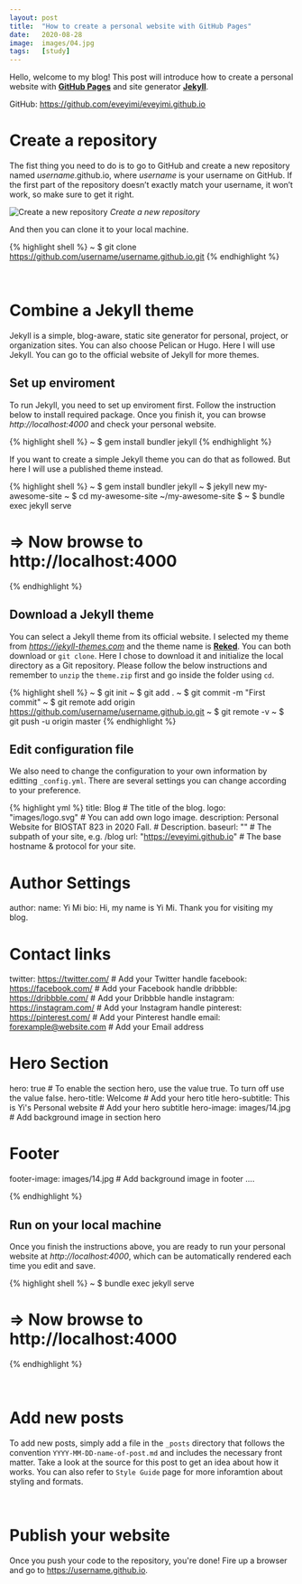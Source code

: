 ```yaml
---
layout: post
title:  "How to create a personal website with GitHub Pages"
date:   2020-08-28
image:  images/04.jpg
tags:   [study]
---
```


Hello, welcome to my blog! This post will introduce how to create a personal website with **[GitHub Pages][GitHub Pages]** and site generator **[Jekyll][Jekyll]**.

GitHub: https://github.com/eveyimi/eveyimi.github.io

# Create a repository
The fist thing you need to do is to go to GitHub and create a new repository named *username*.github.io, where *username* is your username on GitHub. If the first part of the repository doesn’t exactly match your username, it won’t work, so make sure to get it right.

![Create a new repository]({{site.baseurl}}/images/HW1/repo.png)
*Create a new repository*

And then you can clone it to your local machine.

{% highlight shell %}
~ $ git clone https://github.com/username/username.github.io.git
{% endhighlight %}

<br>

# Combine a Jekyll theme
Jekyll is a simple, blog-aware, static site generator for personal, project, or organization sites. You can also choose Pelican or Hugo. Here I will use Jekyll. You can go to the official website of Jekyll for more themes.

## Set up enviroment

To run Jekyll, you need to set up enviroment first. Follow the instruction below to install required package. Once you finish it, you can browse *http://localhost:4000* and check your personal website.

{% highlight shell %}
~ $ gem install bundler jekyll
{% endhighlight %}

If you want to create a simple Jekyll theme you can do that as followed. But here I will use a published theme instead. 

{% highlight shell %}
~ $ gem install bundler jekyll
~ $ jekyll new my-awesome-site
~ $ cd my-awesome-site
~/my-awesome-site $
~ $ bundle exec jekyll serve
# => Now browse to http://localhost:4000
{% endhighlight %}

## Download a Jekyll theme

You can select a Jekyll theme from its official website. I selected my theme from *https://jekyll-themes.com* and the theme name is **[Reked][Reked]**. You can both download or `git clone`. Here I chose to download it and initialize the local directory as a Git repository. Please follow the below instructions and remember to `unzip` the `theme.zip` first and go inside the folder using `cd`.

{% highlight shell %}
~ $ git init
~ $ git add .
~ $ git commit -m "First commit"
~ $ git remote add origin https://github.com/username/username.github.io.git
~ $ git remote -v
~ $ git push -u origin master
{% endhighlight %}

## Edit configuration file

We also need to change the configuration to your own information by editting `_config.yml`. There are several settings you can change according to your preference.

{% highlight yml %}
title: Blog # The title of the blog.
logo: "images/logo.svg" # You can add own logo image.
description: Personal Website for BIOSTAT 823 in 2020 Fall. # Description.
baseurl: "" # The subpath of your site, e.g. /blog
url: "https://eveyimi.github.io" # The base hostname & protocol for your site.

# Author Settings
author:
  name: Yi Mi
  bio: Hi, my name is Yi Mi. Thank you for visiting my blog.

# Contact links
twitter: https://twitter.com/ # Add your Twitter handle
facebook: https://facebook.com/ # Add your Facebook handle
dribbble: https://dribbble.com/ # Add your Dribbble handle
instagram: https://instagram.com/ # Add your Instagram handle
pinterest: https://pinterest.com/ # Add your Pinterest handle
email: forexample@website.com # Add your Email address

# Hero Section
hero: true # To enable the section hero, use the value true. To turn off use the value false.
hero-title: Welcome # Add your hero title
hero-subtitle: This is Yi's Personal website # Add your hero subtitle
hero-image: images/14.jpg # Add background image in section hero

# Footer
footer-image: images/14.jpg # Add background image in footer
....

{% endhighlight %}


## Run on your local machine

Once you finish the instructions above, you are ready to run your personal website at *http://localhost:4000*, which can be automatically rendered each time you edit and save.

{% highlight shell %}
~ $ bundle exec jekyll serve
# => Now browse to http://localhost:4000
{% endhighlight %}

<br>

# Add new posts

To add new posts, simply add a file in the `_posts` directory that follows the convention `YYYY-MM-DD-name-of-post.md` and includes the necessary front matter. Take a look at the source for this post to get an idea about how it works. You can also refer to `Style Guide` page for more inforamtion about styling and formats.

<br>

# Publish your website

Once you push your code to the repository, you're done! Fire up a browser and go to https://username.github.io.

<br>


[GitHub Pages]: https://pages.github.com/
[Jekyll]: https://jekyllrb.com/
[Reked]: https://jekyll-themes.com/reked/